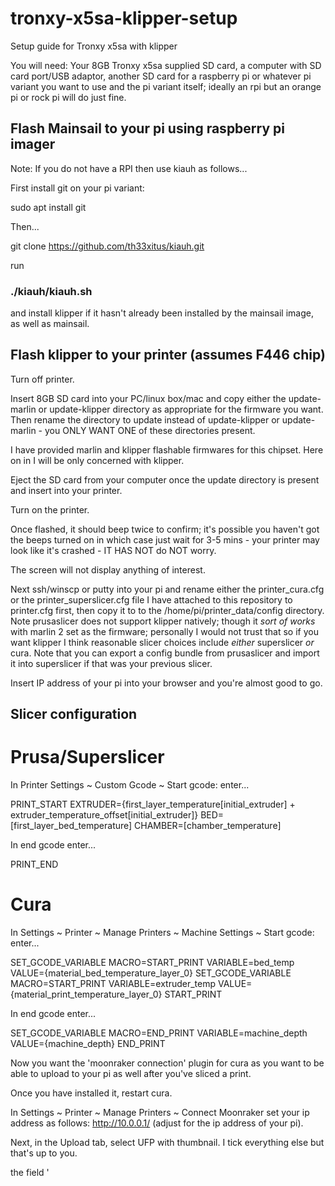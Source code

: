 # tronxy-x5sa-klipper-setup
Setup guide for Tronxy x5sa with klipper

You will need: Your 8GB Tronxy x5sa supplied SD card, a computer with SD card port/USB adaptor, another SD card for a raspberry pi or whatever pi variant you want to use and the pi variant itself; ideally an rpi but an orange pi or rock pi will do just fine.

## Flash Mainsail to your pi using raspberry pi imager

Note: If you do not have a RPI then use kiauh as follows...

First install git on your pi variant:

sudo apt install git

Then...

git clone https://github.com/th33xitus/kiauh.git

run

### ./kiauh/kiauh.sh

and install klipper if it hasn't already been installed by the mainsail image, as well as mainsail.

## Flash klipper to your printer (assumes F446 chip)

Turn off printer.

Insert 8GB SD card into your PC/linux box/mac and copy either the update-marlin or update-klipper directory as appropriate for the firmware you want.  Then rename the directory to update instead of update-klipper or update-marlin - you ONLY WANT ONE of these directories present.

I have provided marlin and klipper flashable firmwares for this chipset.  Here on in I will be only concerned with klipper.

Eject the SD card from your computer once the update directory is present and insert into your printer.

Turn on the printer.

Once flashed, it should beep twice to confirm; it's possible you haven't got the beeps turned on in which case just wait for 3-5 mins - your printer may look like it's crashed - IT HAS NOT do NOT worry.

The screen will not display anything of interest.

Next ssh/winscp or putty into your pi and rename either the printer_cura.cfg or the printer_superslicer.cfg file I have attached to this repository to printer.cfg first, then copy it to to the /home/pi/printer_data/config directory.  Note prusaslicer does not support klipper natively; though it _sort of works_ with marlin 2 set as the firmware; personally I would not trust that so if you want klipper I think reasonable slicer choices include _either_ superslicer _or_ cura.  Note that you can export a config bundle from prusaslicer and import it into superslicer if that was your previous slicer.

Insert IP address of your pi into your browser and you're almost good to go.

## Slicer configuration

# Prusa/Superslicer

In Printer Settings ~ Custom Gcode ~ Start gcode: enter... 

PRINT_START EXTRUDER={first_layer_temperature[initial_extruder] + extruder_temperature_offset[initial_extruder]} BED=[first_layer_bed_temperature] CHAMBER=[chamber_temperature]

In end gcode enter...

PRINT_END

# Cura

In Settings ~ Printer ~ Manage Printers ~ Machine Settings ~ Start gcode: enter...

SET_GCODE_VARIABLE MACRO=START_PRINT VARIABLE=bed_temp VALUE={material_bed_temperature_layer_0}
SET_GCODE_VARIABLE MACRO=START_PRINT VARIABLE=extruder_temp VALUE={material_print_temperature_layer_0}
START_PRINT

In end gcode enter...

SET_GCODE_VARIABLE MACRO=END_PRINT VARIABLE=machine_depth VALUE={machine_depth}
END_PRINT

Now you want the 'moonraker connection' plugin for cura as you want to be able to upload to your pi as well after you've sliced a print.

Once you have installed it, restart cura. 

In Settings ~ Printer ~ Manage Printers ~ Connect Moonraker set your ip address as follows: http://10.0.0.1/ (adjust for the ip address of your pi).

Next, in the Upload tab, select UFP with thumbnail.  I tick everything else but that's up to you.

the field '
